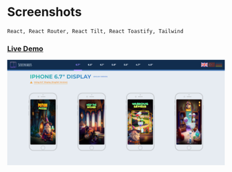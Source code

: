 # Screenshots

```
React, React Router, React Tilt, React Toastify, Tailwind
```

### <a href="https://screenshots-pi.vercel.app/">Live Demo</a>

<img alt="User Management System" src="https://raw.githubusercontent.com/oguzhanuyanik-sr/screenshots/master/screenshot.png" />
